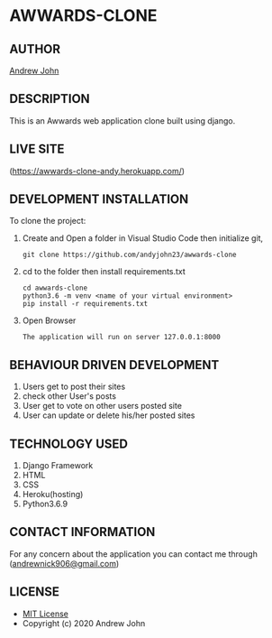 # AWWARDS-CLONE

## AUTHOR
[Andrew John](https://github.com/andyjohn23)

## DESCRIPTION 
This is an Awwards web application clone built using django.

## LIVE SITE
(https://awwards-clone-andy.herokuapp.com/)


## DEVELOPMENT INSTALLATION
To clone the project:
1. Create and Open a folder in Visual Studio Code then initialize git,
   ```
   git clone https://github.com/andyjohn23/awwards-clone
   ```

1. cd to the folder then install requirements.txt
   ```
   cd awwards-clone
   python3.6 -m venv <name of your virtual environment>
   pip install -r requirements.txt

   ```

1. Open Browser
   ```
   The application will run on server 127.0.0.1:8000

   ```
   
## BEHAVIOUR DRIVEN DEVELOPMENT
1. Users get to post their sites 
1. check other User's posts 
1. User get to vote on other users posted site
1. User can update or delete his/her posted sites

## TECHNOLOGY USED
1. Django Framework
1. HTML
1. CSS
1. Heroku(hosting)
1. Python3.6.9

## CONTACT INFORMATION
For any concern about the application you can contact me through (andrewnick906@gmail.com)

## LICENSE
* [MIT License](https://github.com/andyjohn23/awwards-clone/blob/main/LICENSE)
* Copyright (c) 2020 Andrew John
